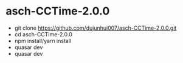 # asch-CCTime-2.0.0
- git clone https://github.com/dujunhui007/asch-CCTime-2.0.0.git
- cd asch-CCTime-2.0.0
- npm install/yarn install
- quasar dev
- quasar dev


